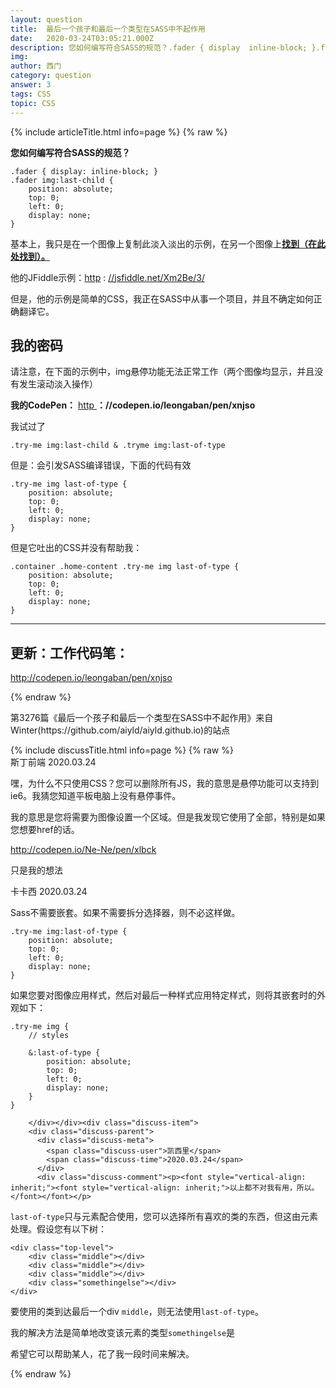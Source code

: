 ```yaml
---
layout: question
title:  最后一个孩子和最后一个类型在SASS中不起作用
date:   2020-03-24T03:05:21.000Z
description: 您如何编写符合SAS​​S的规范？.fader { display  inline-block; }.fader img last-child {...
img: 
author: 西门
category: question
answer: 3
tags: CSS
topic: CSS
---
```

<div class="article-root">
  <div class="article">
    {% include articleTitle.html info=page %}
    {% raw %}
    <div class="article-content"><p><strong><font style="vertical-align: inherit;"><font style="vertical-align: inherit;">您如何编写符合SAS​​S的规范？</font></font></strong></p>

<pre><code>.fader { display: inline-block; }<font></font>
.fader img:last-child {<font></font>
    position: absolute;<font></font>
    top: 0; <font></font>
    left: 0;<font></font>
    display: none;<font></font>
}​<font></font>
</code></pre>

<p><font style="vertical-align: inherit;"><font style="vertical-align: inherit;">基本上，我只是在一个图像上复制此淡入淡出的示例，在另一个图像上</font></font><a href="https://stackoverflow.com/questions/10039174/jquery-hover-image-change-animation"><strong><font style="vertical-align: inherit;"><font style="vertical-align: inherit;">找到（在此处找到）。</font></font></strong></a></p>

<p><font style="vertical-align: inherit;"><font style="vertical-align: inherit;">他的JFiddle示例：</font><a href="http://jsfiddle.net/Xm2Be/3/" rel="noreferrer"><font style="vertical-align: inherit;">http</font></a><font style="vertical-align: inherit;"> : </font></font><a href="http://jsfiddle.net/Xm2Be/3/" rel="noreferrer"><font style="vertical-align: inherit;"><font style="vertical-align: inherit;">//jsfiddle.net/Xm2Be/3/</font></font></a></p>

<p><font style="vertical-align: inherit;"><font style="vertical-align: inherit;">但是，他的示例是简单的CSS，我正在SASS中从事一个项目，并且不确定如何正确翻译它。</font></font></p>

<h2><font style="vertical-align: inherit;"><font style="vertical-align: inherit;">我的密码</font></font></h2>

<p><font style="vertical-align: inherit;"><font style="vertical-align: inherit;">请注意，在下面的示例中，img悬停功能无法正常工作（两个图像均显示，并且没有发生滚动淡入操作）</font></font></p>

<p><strong><font style="vertical-align: inherit;"><font style="vertical-align: inherit;">我的CodePen：</font></font></strong>
<font style="vertical-align: inherit;"><a href="http://codepen.io/leongaban/pen/xnjso" rel="noreferrer"><font style="vertical-align: inherit;">http </font></a><strong><font style="vertical-align: inherit;">：//codepen.io/leongaban/pen/xnjso</font></strong></font><a href="http://codepen.io/leongaban/pen/xnjso" rel="noreferrer"><font style="vertical-align: inherit;"></font></a></p>

<p><font style="vertical-align: inherit;"><font style="vertical-align: inherit;">我试过了</font></font></p>

<pre><code>.try-me img:last-child &amp; .tryme img:last-of-type
</code></pre>

<p><font style="vertical-align: inherit;"><font style="vertical-align: inherit;">但是：会引发SASS编译错误，下面的代码有效</font></font></p>

<pre><code>.try-me img last-of-type {<font></font>
    position: absolute;<font></font>
    top: 0; <font></font>
    left: 0;<font></font>
    display: none;<font></font>
}<font></font>
</code></pre>

<p><font style="vertical-align: inherit;"><font style="vertical-align: inherit;">但是它吐出的CSS并没有帮助我：</font></font></p>

<pre><code>.container .home-content .try-me img last-of-type {<font></font>
    position: absolute;<font></font>
    top: 0;<font></font>
    left: 0;<font></font>
    display: none;<font></font>
}<font></font>
</code></pre>

<hr>

<h2><font style="vertical-align: inherit;"><font style="vertical-align: inherit;">更新：工作代码笔：</font></font></h2>

<p><a href="http://codepen.io/leongaban/pen/xnjso" rel="noreferrer"><font style="vertical-align: inherit;"><font style="vertical-align: inherit;">http://codepen.io/leongaban/pen/xnjso</font></font></a></p></div>
    {% endraw %}
  </div>
  <p class="winter_mark">第3276篇《最后一个孩子和最后一个类型在SASS中不起作用》来自Winter(https://github.com/aiyld/aiyld.github.io)的站点</p>
  <div class="discuss-wrapper">
    {% include discussTitle.html info=page %}
    {% raw %}
    <div class="discuss-item">
        <div class="discuss-parent">
          <div class="discuss-meta">
            <span class="discuss-user">斯丁前端</span>
            <span class="discuss-time">2020.03.24</span>
          </div>
          <div class="discuss-comment"><p><font style="vertical-align: inherit;"><font style="vertical-align: inherit;">嘿，为什么不只使用CSS？</font><font style="vertical-align: inherit;">您可以删除所有JS，我的意思是悬停功能可以支持到ie6。</font><font style="vertical-align: inherit;">我猜您知道平板电脑上没有悬停事件。</font></font></p>

<p><font style="vertical-align: inherit;"><font style="vertical-align: inherit;">我的意思是您将需要为图像设置一个区域。但是我发现它使用了全部，特别是如果您想要href的话。</font></font></p>

<p><a href="http://codepen.io/Ne-Ne/pen/xlbck" rel="nofollow"><font style="vertical-align: inherit;"><font style="vertical-align: inherit;">http://codepen.io/Ne-Ne/pen/xlbck</font></font></a></p>

<p><font style="vertical-align: inherit;"><font style="vertical-align: inherit;">只是我的想法</font></font></p></div>
        </div></div><div class="discuss-item">
        <div class="discuss-parent">
          <div class="discuss-meta">
            <span class="discuss-user">卡卡西</span>
            <span class="discuss-time">2020.03.24</span>
          </div>
          <div class="discuss-comment"><p><font style="vertical-align: inherit;"><font style="vertical-align: inherit;">Sass不需要嵌套。</font><font style="vertical-align: inherit;">如果不需要拆分选择器，则不必这样做。</font></font></p>

<pre class="lang-css prettyprint-override"><code>.try-me img:last-of-type {<font></font>
    position: absolute;<font></font>
    top: 0; <font></font>
    left: 0;<font></font>
    display: none;<font></font>
}<font></font>
</code></pre>

<p><font style="vertical-align: inherit;"><font style="vertical-align: inherit;">如果您要对图像应用样式，然后对最后一种样式应用特定样式，则将其嵌套时的外观如下：</font></font></p>

<pre class="lang-css prettyprint-override"><code>.try-me img {<font></font>
    // styles<font></font>
<font></font>
    &amp;:last-of-type {<font></font>
        position: absolute;<font></font>
        top: 0; <font></font>
        left: 0;<font></font>
        display: none;<font></font>
    }<font></font>
}<font></font>
</code></pre></div>
        </div></div><div class="discuss-item">
        <div class="discuss-parent">
          <div class="discuss-meta">
            <span class="discuss-user">凯西里</span>
            <span class="discuss-time">2020.03.24</span>
          </div>
          <div class="discuss-comment"><p><font style="vertical-align: inherit;"><font style="vertical-align: inherit;">以上都不对我有用，所以。</font></font></p>

<p><code>last-of-type</code><font style="vertical-align: inherit;"><font style="vertical-align: inherit;">只与元素配合使用，您可以选择所有喜欢的类的东西，但这由元素处理。</font><font style="vertical-align: inherit;">假设您有以下树：</font></font></p>

<pre><code>&lt;div class="top-level"&gt;<font></font>
    &lt;div class="middle"&gt;&lt;/div&gt;<font></font>
    &lt;div class="middle"&gt;&lt;/div&gt;<font></font>
    &lt;div class="middle"&gt;&lt;/div&gt;<font></font>
    &lt;div class="somethingelse"&gt;&lt;/div&gt;<font></font>
&lt;/div&gt;<font></font>
</code></pre>

<p><font style="vertical-align: inherit;"><font style="vertical-align: inherit;">要使用的类到达最后一个div </font></font><code>middle</code><font style="vertical-align: inherit;"><font style="vertical-align: inherit;">，则无法使用</font></font><code>last-of-type</code><font style="vertical-align: inherit;"><font style="vertical-align: inherit;">。</font></font></p>

<p><font style="vertical-align: inherit;"><font style="vertical-align: inherit;">我的解决方法是简单地改变该元素的类型</font></font><code>somethingelse</code><font style="vertical-align: inherit;"><font style="vertical-align: inherit;">是</font></font></p>

<p><font style="vertical-align: inherit;"><font style="vertical-align: inherit;">希望它可以帮助某人，花了我一段时间来解决。</font></font></p></div>
        </div></div>
    {% endraw %}
  </div>
<div>
